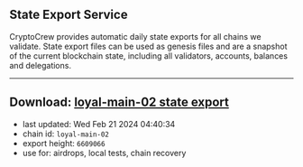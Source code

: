 ## State Export Service
CryptoCrew provides automatic daily state exports for all chains we validate. State export files can be used as genesis files and are a snapshot of the current blockchain state, including all validators, accounts, balances and delegations.

---
**Download: [loyal-main-02 state export](https://dl-eu2.ccvalidators.com/SERVICE/loyal/loyal-main-02_export_6609066.json)**
---

- last updated: Wed Feb 21 2024 04:40:34
- chain id: `loyal-main-02`
- export height: `6609066`
- use for: airdrops, local tests, chain recovery

